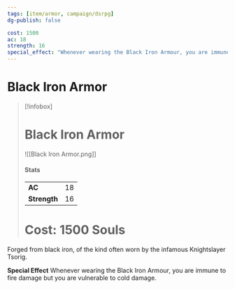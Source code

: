 ```yaml
---
tags: [item/armor, campaign/dsrpg]
dg-publish: false

cost: 1500
ac: 18
strength: 16
special_effect: "Whenever wearing the Black Iron Armour, you are immune to fire damage but you are vulnerable to cold damage."
---
```



# Black Iron Armor
> [!infobox]
> # Black Iron Armor
> ![[Black Iron Armor.png]]
> #### Stats
> | | |
> | :-- | :-: |
> | **AC** | 18 |
> | **Strength** | 16 |
> # Cost: 1500 Souls

Forged from black iron, of the kind often worn by the infamous Knightslayer Tsorig.

**Special Effect**
Whenever wearing the Black Iron Armour, you are immune to fire damage but you are vulnerable to cold damage.